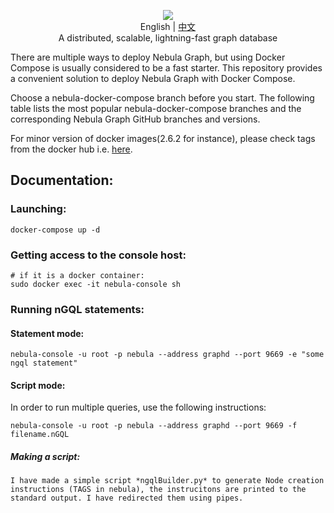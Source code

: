 <p align="center">
  <img src="https://nebula-graph.io/img/nav-nebula-logo.png"/>
  <br> English | <a href="README_zh-CN.md">中文</a>
  <br>A distributed, scalable, lightning-fast graph database<br>
</p>

There are multiple ways to deploy Nebula Graph, but using Docker Compose is usually considered to be a fast starter. This repository provides a convenient solution to deploy Nebula Graph with Docker Compose.

Choose a nebula-docker-compose branch before you start. The following table lists the most popular nebula-docker-compose branches and the corresponding Nebula Graph GitHub branches and versions.

For minor version of docker images(2.6.2 for instance), please check tags from the docker hub i.e. [here](https://hub.docker.com/r/vesoft/nebula-graphd/tags).


## Documentation:

### Launching:

    docker-compose up -d

### Getting access to the console host:
    
    # if it is a docker container:
    sudo docker exec -it nebula-console sh

### Running nGQL statements:

#### Statement mode:

    nebula-console -u root -p nebula --address graphd --port 9669 -e "some ngql statement" 

#### Script mode:
In order to run multiple queries, use the following instructions:

    nebula-console -u root -p nebula --address graphd --port 9669 -f filename.nGQL

##### Making a script:
    I have made a simple script *ngqlBuilder.py* to generate Node creation instructions (TAGS in nebula), the instrucitons are printed to the standard output. I have redirected them using pipes. 
